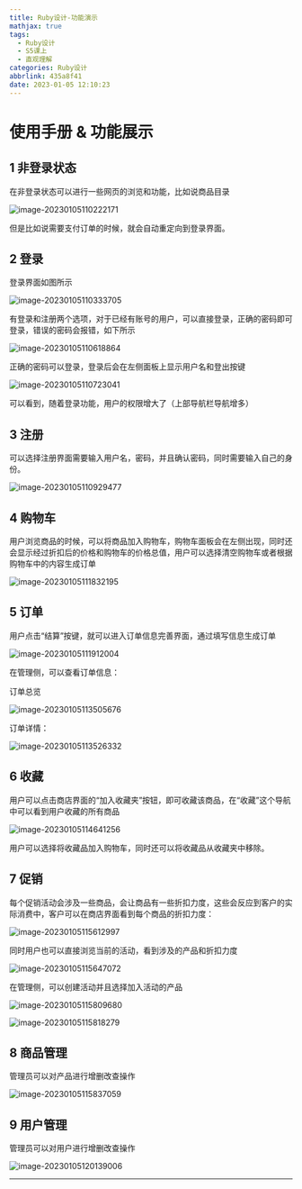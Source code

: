```yaml
---
title: Ruby设计-功能演示
mathjax: true
tags:
  - Ruby设计
  - S5课上
  - 直观理解
categories: Ruby设计
abbrlink: 435a8f41
date: 2023-01-05 12:10:23
---
```


# 使用手册 & 功能展示

## 1 非登录状态

在非登录状态可以进行一些网页的浏览和功能，比如说商品目录

![image-20230105110222171](Ruby设计-功能演示/image-20230105110222171.png)

但是比如说需要支付订单的时候，就会自动重定向到登录界面。

## 2 登录

登录界面如图所示

![image-20230105110333705](Ruby设计-功能演示/image-20230105110333705.png)

有登录和注册两个选项，对于已经有账号的用户，可以直接登录，正确的密码即可登录，错误的密码会报错，如下所示

![image-20230105110618864](Ruby设计-功能演示/image-2023010511061886png)

正确的密码可以登录，登录后会在左侧面板上显示用户名和登出按键

![image-20230105110723041](Ruby设计-功能演示/image-20230105110723041.png)

可以看到，随着登录功能，用户的权限增大了（上部导航栏导航增多）

## 3 注册

可以选择注册界面需要输入用户名，密码，并且确认密码，同时需要输入自己的身份。

![image-20230105110929477](Ruby设计-功能演示/image-20230105110929477.png)

## 4 购物车

用户浏览商品的时候，可以将商品加入购物车，购物车面板会在左侧出现，同时还会显示经过折扣后的价格和购物车的价格总值，用户可以选择清空购物车或者根据购物车中的内容生成订单

![image-20230105111832195](Ruby设计-功能演示/image-20230105111832195.png)

## 5 订单

用户点击“结算”按键，就可以进入订单信息完善界面，通过填写信息生成订单

![image-20230105111912004](Ruby设计-功能演示/image-2023010511191200png)



在管理侧，可以查看订单信息：

订单总览

![image-20230105113505676](Ruby设计-功能演示/image-20230105113505676.png)

订单详情：

![image-20230105113526332](Ruby设计-功能演示/image-20230105113526332.png)

## 6 收藏

用户可以点击商店界面的“加入收藏夹”按钮，即可收藏该商品，在“收藏”这个导航中可以看到用户收藏的所有商品

![image-20230105114641256](Ruby设计-功能演示/image-20230105114641256.png)

用户可以选择将收藏品加入购物车，同时还可以将收藏品从收藏夹中移除。

## 7 促销

每个促销活动会涉及一些商品，会让商品有一些折扣力度，这些会反应到客户的实际消费中，客户可以在商店界面看到每个商品的折扣力度：

![image-20230105115612997](Ruby设计-功能演示/image-20230105115612997.png)

同时用户也可以直接浏览当前的活动，看到涉及的产品和折扣力度

![image-20230105115647072](Ruby设计-功能演示/image-20230105115647072.png)

在管理侧，可以创建活动并且选择加入活动的产品

![image-20230105115809680](Ruby设计-功能演示/image-20230105115809680.png)

![image-20230105115818279](Ruby设计-功能演示/image-20230105115818279.png)

## 8 商品管理

管理员可以对产品进行增删改查操作

![image-20230105115837059](Ruby设计-功能演示/image-20230105115837059.png)

## 9 用户管理

管理员可以对用户进行增删改查操作

![image-20230105120139006](Ruby设计-功能演示/image-20230105120139006.png)

---

